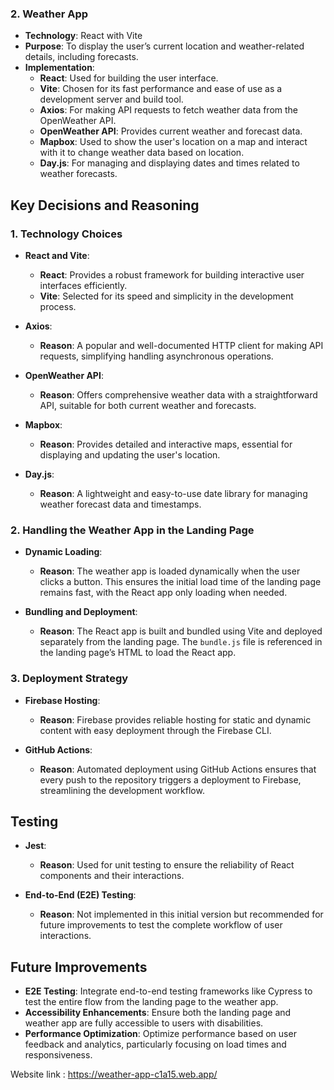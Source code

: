 ### 2. Weather App

- **Technology**: React with Vite
- **Purpose**: To display the user’s current location and weather-related details, including forecasts.
- **Implementation**:
  - **React**: Used for building the user interface.
  - **Vite**: Chosen for its fast performance and ease of use as a development server and build tool.
  - **Axios**: For making API requests to fetch weather data from the OpenWeather API.
  - **OpenWeather API**: Provides current weather and forecast data.
  - **Mapbox**: Used to show the user's location on a map and interact with it to change weather data based on location.
  - **Day.js**: For managing and displaying dates and times related to weather forecasts.

## Key Decisions and Reasoning

### 1. Technology Choices

- **React and Vite**:

  - **React**: Provides a robust framework for building interactive user interfaces efficiently.
  - **Vite**: Selected for its speed and simplicity in the development process.

- **Axios**:

  - **Reason**: A popular and well-documented HTTP client for making API requests, simplifying handling asynchronous operations.

- **OpenWeather API**:

  - **Reason**: Offers comprehensive weather data with a straightforward API, suitable for both current weather and forecasts.

- **Mapbox**:

  - **Reason**: Provides detailed and interactive maps, essential for displaying and updating the user's location.

- **Day.js**:
  - **Reason**: A lightweight and easy-to-use date library for managing weather forecast data and timestamps.

### 2. Handling the Weather App in the Landing Page

- **Dynamic Loading**:

  - **Reason**: The weather app is loaded dynamically when the user clicks a button. This ensures the initial load time of the landing page remains fast, with the React app only loading when needed.

- **Bundling and Deployment**:
  - **Reason**: The React app is built and bundled using Vite and deployed separately from the landing page. The `bundle.js` file is referenced in the landing page’s HTML to load the React app.

### 3. Deployment Strategy

- **Firebase Hosting**:

  - **Reason**: Firebase provides reliable hosting for static and dynamic content with easy deployment through the Firebase CLI.

- **GitHub Actions**:
  - **Reason**: Automated deployment using GitHub Actions ensures that every push to the repository triggers a deployment to Firebase, streamlining the development workflow.

## Testing

- **Jest**:

  - **Reason**: Used for unit testing to ensure the reliability of React components and their interactions.

- **End-to-End (E2E) Testing**:
  - **Reason**: Not implemented in this initial version but recommended for future improvements to test the complete workflow of user interactions.

## Future Improvements

- **E2E Testing**: Integrate end-to-end testing frameworks like Cypress to test the entire flow from the landing page to the weather app.
- **Accessibility Enhancements**: Ensure both the landing page and weather app are fully accessible to users with disabilities.
- **Performance Optimization**: Optimize performance based on user feedback and analytics, particularly focusing on load times and responsiveness.

Website link : https://weather-app-c1a15.web.app/

